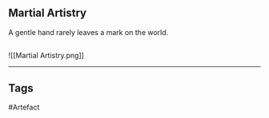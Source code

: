 ## Martial Artistry
A gentle hand rarely leaves a mark on the world.
## 
![[Martial Artistry.png]]

---
## Tags
#Artefact